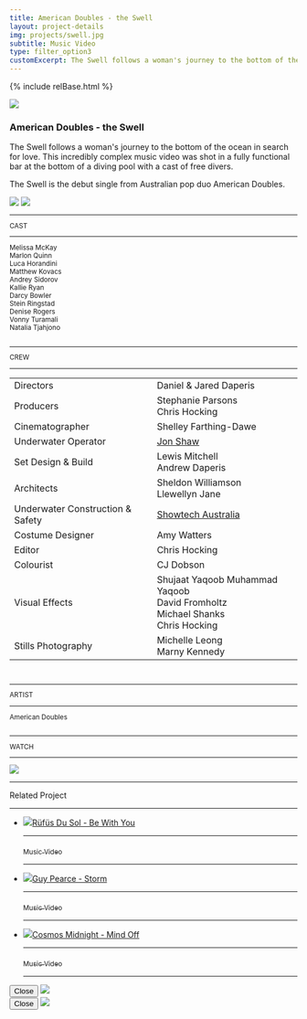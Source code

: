 ```yaml
---
title: American Doubles - the Swell
layout: project-details
img: projects/swell.jpg
subtitle: Music Video
type: filter_option3
customExcerpt: The Swell follows a woman's journey to the bottom of the ocean in search for love. This incredibly complex music video was shot in a fully functional bar at the bottom of a diving pool with a cast of free divers.
---
```


{% include relBase.html %}

<div id="heroImage">
        <img src="{{ relBase }}img/gallery/swell3.jpg"></div>
 <section id="details">
    <article><span id="main-detail">
      <h1>American Doubles - the Swell</h1><p>The Swell follows a woman&#39;s journey to the bottom of the ocean in search for love. This incredibly complex music video was shot in a fully functional bar at the bottom of a diving pool with a cast of free divers.
</p><p>
        The Swell is the debut single from Australian pop duo American Doubles.</p>
        <div id="gallery">
        <img src="{{ relBase }}img/gallery/swell1.jpg" id="img2" data-hystmodal="#myModal1">
        <img src="{{ relBase }}img/gallery/swell2.jpg" id="img3" data-hystmodal="#myModal2">
      </div>
         </span>
      <sub>
        <hr>CAST
        <hr>
        Melissa McKay<br>
Marlon Quinn<br>
Luca Horandini<br>
Matthew Kovacs<br>
Andrey Sidorov<br>
Kallie Ryan<br>
Darcy Bowler<br>
Stein Ringstad<br>
Denise Rogers<br>
Vonny Turamali<br>
Natalia Tjahjono<br>
        <br>
        <hr>CREW
        <hr><table><tr><td>
        Directors</td><td> Daniel & Jared Daperis</td></tr><tr><td>
        Producers</td><td>Stephanie Parsons <br> Chris Hocking</td></tr><tr><td>
        Cinematographer</td><td>Shelley Farthing-Dawe</td></tr><tr><td>
        Underwater Operator</td><td><a href="http://ginclearfilm.com/" rel="noopener noreferrer" target="_blank">Jon Shaw</a></td></tr><tr><td>
        Set Design & Build</td><td>Lewis Mitchell <br> Andrew Daperis</td></tr><tr><td>
        Architects</td><td>Sheldon Williamson <br> Llewellyn Jane</td></tr><tr><td>
        Underwater Construction & Safety</td><td><a href="http://www.showtechaustralia.com.au/" rel="noopener noreferrer" target="_blank">Showtech Australia</a></td></tr><tr><td>
        Costume Designer</td><td>Amy Watters</td></tr><tr><td>
        Editor</td><td>Chris Hocking</td></tr><tr><td>
        Colourist</td><td>CJ Dobson</td></tr><tr><td>
        Visual Effects</td><td>Shujaat Yaqoob Muhammad Yaqoob<br> David Fromholtz<br> Michael Shanks <br> Chris Hocking</td></tr><tr><td>
        Stills Photography</td><td>Michelle Leong <br> Marny Kennedy</td></tr>
       </table><br>
        <hr>ARTIST
        <hr>
        American Doubles<br><br>
        <hr>WATCH
        <hr>
        <a href="https://www.youtube.com/watch?v=BobK7ZC3afE" target="_blank"><img src="{{ relBase }}img/social/youtube.svg" class="youtube"></a>
      </sub>
    </article>
    <div id="related">
      <hr>
      Related Project
      <hr>
      <ul>
        <li><a href="../rufus-du-sol-be-with-you/"><img src="{{ relBase }}img/projects/bewithyou.jpg">R&uuml;f&uuml;s Du Sol - Be With You
          <hr><sub>Music Video</sub>
          <hr></a>
        </li>
        <li><a href="../guy-pearce-storm/"><img src="{{ relBase }}img/projects/storm.jpg">Guy Pearce - Storm
          <hr><sub>Music Video</sub>
          <hr></a>
        </li>
        <li><a href="../cosmos-midnight-mind-off/"><img src="{{ relBase }}img/projects/mindoff.jpg">Cosmos Midnight - Mind Off
          <hr><sub>Music Video</sub>
          <hr></a>
        </li>
      </ul>
    </div>
  </section>

<div class="hystmodal" id="myModal2" aria-hidden="true">
    <div class="hystmodal__wrap">
        <div class="hystmodal__window" role="dialog" aria-modal="true">
            <button data-hystclose class="hystmodal__close">Close</button>
            <!-- You modal HTML markup -->
        <img src="{{ relBase }}img/gallery/swell2.jpg" id="img3">
        </div>
    </div>
</div>
<div class="hystmodal" id="myModal1" aria-hidden="true">
    <div class="hystmodal__wrap">
        <div class="hystmodal__window" role="dialog" aria-modal="true">
            <button data-hystclose class="hystmodal__close">Close</button>
            <!-- You modal HTML markup -->
        <img src="{{ relBase }}img/gallery/swell1.jpg" id="img1">
        </div>
    </div>
</div>

  <div id="gradient"></div>
